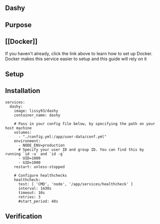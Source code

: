 ## Dashy

## Purpose



## [[Docker]]
If you haven't already, click the link above to learn how to set up Docker.  Docker makes this service easier to setup and this guide will rely on it


## Setup


## Installation
```
services:
  dashy:
    image: lissy93/dashy
    container_name: dashy
    
    # Pass in your config file below, by specifying the path on your host machine    
    volumes:
      - "./config.yml:/app/user-data/conf.yml"
    environment:
      - NODE_ENV=production
      # Specify your user ID and group ID. You can find this by running `id -u` and `id -g`    
      - UID=1000
      - GID=1000
    restart: unless-stopped

    # Configure healthchecks
    healthcheck:
      test: [ 'CMD', 'node', '/app/services/healthcheck' ]
      interval: 1m30s
      timeout: 10s
      retries: 3
      #start_period: 40s
```

## Verification